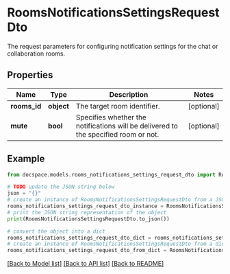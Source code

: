 # RoomsNotificationsSettingsRequestDto

The request parameters for configuring notification settings for the chat or collaboration rooms.

## Properties

Name | Type | Description | Notes
------------ | ------------- | ------------- | -------------
**rooms_id** | **object** | The target room identifier. | [optional] 
**mute** | **bool** | Specifies whether the notifications will be delivered to the specified room or not. | [optional] 

## Example

```python
from docspace.models.rooms_notifications_settings_request_dto import RoomsNotificationsSettingsRequestDto

# TODO update the JSON string below
json = "{}"
# create an instance of RoomsNotificationsSettingsRequestDto from a JSON string
rooms_notifications_settings_request_dto_instance = RoomsNotificationsSettingsRequestDto.from_json(json)
# print the JSON string representation of the object
print(RoomsNotificationsSettingsRequestDto.to_json())

# convert the object into a dict
rooms_notifications_settings_request_dto_dict = rooms_notifications_settings_request_dto_instance.to_dict()
# create an instance of RoomsNotificationsSettingsRequestDto from a dict
rooms_notifications_settings_request_dto_from_dict = RoomsNotificationsSettingsRequestDto.from_dict(rooms_notifications_settings_request_dto_dict)
```
[[Back to Model list]](../README.md#documentation-for-models) [[Back to API list]](../README.md#documentation-for-api-endpoints) [[Back to README]](../README.md)


